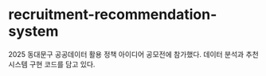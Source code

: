 # recruitment-recommendation-system
2025 동대문구 공공데이터 활용 정책 아이디어 공모전에 참가했다.
데이터 분석과 추천 시스템 구현 코드를 담고 있다.
